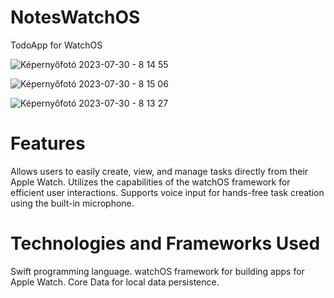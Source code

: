 # NotesWatchOS

TodoApp for WatchOS

![Képernyőfotó 2023-07-30 - 8 14 55](https://github.com/kyletaylor94/NotesWatchOS/assets/113541369/5bf6590a-6465-4b23-be30-c1fc8364031e)

![Képernyőfotó 2023-07-30 - 8 15 06](https://github.com/kyletaylor94/NotesWatchOS/assets/113541369/e221f411-3a0c-455a-a47b-af90c614908c)

![Képernyőfotó 2023-07-30 - 8 13 27](https://github.com/kyletaylor94/NotesWatchOS/assets/113541369/f0d3ae52-3af8-4a82-af12-e1ba80c27bda)


# Features
Allows users to easily create, view, and manage tasks directly from their Apple Watch.
Utilizes the capabilities of the watchOS framework for efficient user interactions.
Supports voice input for hands-free task creation using the built-in microphone.

# Technologies and Frameworks Used
Swift programming language.
watchOS framework for building apps for Apple Watch.
Core Data for local data persistence.

